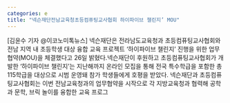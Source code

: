```yaml
---
categories: e
title: "넥슨재단전남교육청초등컴퓨팅교사협회 하이파이브 챌린지’ MOU"
---
```

[김윤수 기자 @이코노미톡뉴스] 넥슨재단은 전라남도교육청과 초등컴퓨팅교사협회와 전남 지역 내 초등학생 대상 융합 교육 프로젝트 ‘하이파이브 챌린지’ 진행을 위한 업무협약(MOU)을 체결했다고 26일 밝혔다.넥슨재단이 후원하고 초등컴퓨팅교사협회가 개발한 ‘하이파이브 챌린지’는 지난해까지 온라인 모집을 통해 전국 특수학급을 포함한 총 115학급을 대상으로 시범 운영돼 참가 학생들에게 호평을 받았다. 넥슨재단과 초등컴퓨팅교사협회는 이번 전남교육청과의 업무협약을 시작으로 각 지방교육청과 협력해 공학과 문학, 브릭 놀이를 융합한 교육 프로그